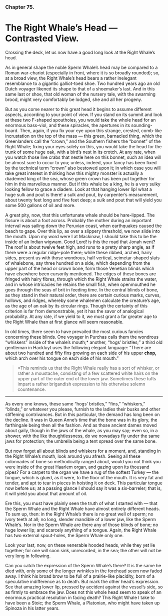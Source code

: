 ### Chapter 75. 
The Right Whale’s Head — Contrasted View.
========================================


Crossing the deck, let us now have a good long look at the Right Whale’s head.

As in general shape the noble Sperm Whale’s head may be compared to a Roman
war-chariot (especially in front, where it is so broadly rounded); so, at a
broad view, the Right Whale’s head bears a rather inelegant resemblance to a
gigantic galliot-toed shoe. Two hundred years ago an old Dutch voyager likened
its shape to that of a shoemaker’s last. And in this same last or shoe, that
old woman of the nursery tale, with the swarming brood, might very comfortably
be lodged, she and all her progeny.

But as you come nearer to this great head it begins to assume different
aspects, according to your point of view. If you stand on its summit and look
at these two F-shaped spoutholes, you would take the whole head for an enormous
bass-viol, and these spiracles, the apertures in its sounding-board. Then,
again, if you fix your eye upon this strange, crested, comb-like incrustation
on the top of the mass — this green, barnacled thing, which the Greenlanders
call the “crown,” and the Southern fishers the “bonnet” of the Right Whale;
fixing your eyes solely on this, you would take the head for the trunk of some
huge oak, with a bird’s nest in its crotch. At any rate, when you watch those
live crabs that nestle here on this bonnet, such an idea will be almost sure to
occur to you; unless, indeed, your fancy has been fixed by the technical term
“crown” also bestowed upon it; in which case you will take great interest in
thinking how this mighty monster is actually a diademed king of the sea, whose
green crown has been put together for him in this marvellous manner. But if
this whale be a king, he is a very sulky looking fellow to grace a diadem. Look
at that hanging lower lip!  what a huge sulk and pout is there! a sulk and
pout, by carpenter’s measurement, about twenty feet long and five feet deep; a
sulk and pout that will yield you some 500 gallons of oil and more.

A great pity, now, that this unfortunate whale should be hare-lipped.  The
fissure is about a foot across. Probably the mother during an important
interval was sailing down the Peruvian coast, when earthquakes caused the beach
to gape. Over this lip, as over a slippery threshold, we now slide into the
mouth. Upon my word were I at Mackinaw, I should take this to be the inside of
an Indian wigwam. Good Lord! is this the road that Jonah went? The roof is
about twelve feet high, and runs to a pretty sharp angle, as if there were a
regular ridge-pole there; while these ribbed, arched, hairy sides, present us
with those wondrous, half vertical, scimetar-shaped slats of whalebone, say
three hundred on a side, which depending from the upper part of the head or
crown bone, form those Venetian blinds which have elsewhere been cursorily
mentioned. The edges of these bones are fringed with hairy fibres, through
which the Right Whale strains the water, and in whose intricacies he retains
the small fish, when openmouthed he goes through the seas of brit in feeding
time. In the central blinds of bone, as they stand in their natural order,
there are certain curious marks, curves, hollows, and ridges, whereby some
whalemen calculate the creature’s age, as the age of an oak by its circular
rings. Though the certainty of this criterion is far from demonstrable, yet it
has the savor of analogical probability. At any rate, if we yield to it, we
must grant a far greater age to the Right Whale than at first glance will seem
reasonable.

In old times, there seem to have prevailed the most curious fancies concerning
these blinds. One voyager in Purchas calls them the wondrous “whiskers” inside
of the whale’s mouth;\* another, “hogs’ bristles;” a third old gentleman in
Hackluyt uses the following elegant language: “There are about two hundred and
fifty fins growing on each side of his upper __chop,__ which arch over his
tongue on each side of his mouth.”


> \*This reminds us that the Right Whale really has a sort of whisker, or
> rather a moustache, consisting of a few scattered white hairs on the upper
> part of the outer end of the lower jaw. Sometimes these tufts impart a rather
> brigandish expression to his otherwise solemn countenance.

----

As every one knows, these same “hogs’ bristles,” “fins,” “whiskers,” “blinds,”
or whatever you please, furnish to the ladies their busks and other stiffening
contrivances. But in this particular, the demand has long been on the decline.
It was in Queen Anne’s time that the bone was in its glory, the farthingale
being then all the fashion. And as those ancient dames moved about gaily,
though in the jaws of the whale, as you may say; even so, in a shower, with the
like thoughtlessness, do we nowadays fly under the same jaws for protection;
the umbrella being a tent spread over the same bone.

But now forget all about blinds and whiskers for a moment, and, standing in the
Right Whale’s mouth, look around you afresh. Seeing all these colonnades of
bone so methodically ranged about, would you not think you were inside of the
great Haarlem organ, and gazing upon its thousand pipes? For a carpet to the
organ we have a rug of the softest Turkey — the tongue, which is glued, as it
were, to the floor of the mouth. It is very fat and tender, and apt to tear in
pieces in hoisting it on deck. This particular tongue now before us; at a
passing glance I should say it was a six-barreler; that is, it will yield you
about that amount of oil.

Ere this, you must have plainly seen the truth of what I started with — that
the Sperm Whale and the Right Whale have almost entirely different heads. To
sum up, then: in the Right Whale’s there is no great well of sperm; no ivory
teeth at all; no long, slender mandible of a lower jaw, like the Sperm Whale’s.
Nor in the Sperm Whale are there any of those blinds of bone; no huge lower
lip; and scarcely anything of a tongue. Again, the Right Whale has two external
spout-holes, the Sperm Whale only one.

Look your last, now, on these venerable hooded heads, while they yet lie
together; for one will soon sink, unrecorded, in the sea; the other will not be
very long in following.

Can you catch the expression of the Sperm Whale’s there? It is the same he died
with, only some of the longer wrinkles in the forehead seem now faded away. I
think his broad brow to be full of a prairie-like placidity, born of a
speculative indifference as to death. But mark the other head’s expression. See
that amazing lower lip, pressed by accident against the vessel’s side, so as
firmly to embrace the jaw. Does not this whole head seem to speak of an
enormous practical resolution in facing death? This Right Whale I take to have
been a Stoic; the Sperm Whale, a Platonian, who might have taken up Spinoza in
his latter years.



